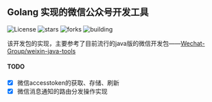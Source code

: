 ## Golang 实现的微信公众号开发工具

![License](https://img.shields.io/github/license/Weixin-Golang/wx-golang.svg) 
![stars](https://img.shields.io/github/stars/Weixin-Golang/wx-golang.svg)
![forks](https://img.shields.io/github/forks/Weixin-Golang/wx-golang.svg)
![building](https://img.shields.io/badge/status-building-green.svg?longCache=true&style=plastic)

该开发包的实现，主要参考了目前流行的java版的微信开发包——[Wechat-Group/weixin-java-tools](https://github.com/Wechat-Group/weixin-java-tools)

#### TODO

- [x] 微信accesstoken的获取、存储、刷新
- [x] 微信消息通知的路由分发操作实现